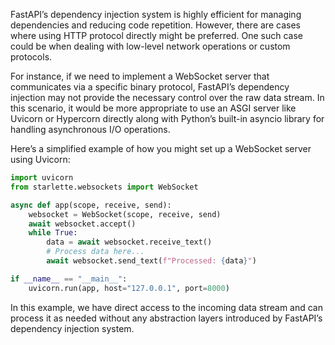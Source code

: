 FastAPI’s dependency injection system is highly efficient for managing dependencies and reducing code repetition. However, there are cases where using HTTP protocol directly might be preferred. One such case could be when dealing with low-level network operations or custom protocols.

For instance, if we need to implement a WebSocket server that communicates via a specific binary protocol, FastAPI’s dependency injection may not provide the necessary control over the raw data stream. In this scenario, it would be more appropriate to use an ASGI server like Uvicorn or Hypercorn directly along with Python’s built-in asyncio library for handling asynchronous I/O operations.

Here’s a simplified example of how you might set up a WebSocket server using Uvicorn:
```python
import uvicorn
from starlette.websockets import WebSocket

async def app(scope, receive, send):
    websocket = WebSocket(scope, receive, send)
    await websocket.accept()
    while True:
        data = await websocket.receive_text()
        # Process data here...
        await websocket.send_text(f"Processed: {data}")

if __name__ == "__main__":
    uvicorn.run(app, host="127.0.0.1", port=8000)
```
In this example, we have direct access to the incoming data stream and can process it as needed without any abstraction layers introduced by FastAPI’s dependency injection system.
